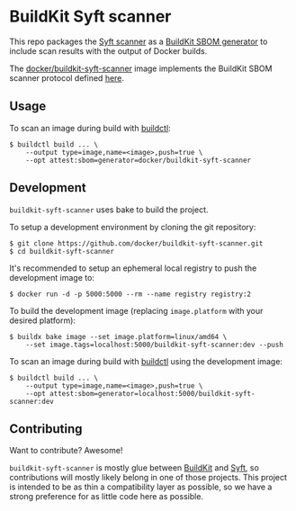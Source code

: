 # BuildKit Syft scanner

This repo packages the [Syft scanner](https://github.com/anchore/syft) as a
[BuildKit SBOM generator](https://github.com/moby/buildkit/blob/master/docs/attestations/sbom.md)
to include scan results with the output of Docker builds.

The [docker/buildkit-syft-scanner](https://hub.docker.com/r/docker/buildkit-syft-scanner)
image implements the BuildKit SBOM scanner protocol defined
[here](https://github.com/moby/buildkit/blob/master/docs/attestations/sbom-protocol.md).

## Usage

To scan an image during build with [buildctl](https://github.com/moby/buildkit):

    $ buildctl build ... \
        --output type=image,name=<image>,push=true \
        --opt attest:sbom=generator=docker/buildkit-syft-scanner

## Development

`buildkit-syft-scanner` uses bake to build the project.

To setup a development environment by cloning the git repository:

    $ git clone https://github.com/docker/buildkit-syft-scanner.git
    $ cd buildkit-syft-scanner

It's recommended to setup an ephemeral local registry to push the development
image to:

    $ docker run -d -p 5000:5000 --rm --name registry registry:2

To build the development image (replacing `image.platform` with your desired
platform):

    $ buildx bake image --set image.platform=linux/amd64 \
        --set image.tags=localhost:5000/buildkit-syft-scanner:dev --push

To scan an image during build with [buildctl](https://github.com/moby/buildkit)
using the development image:

    $ buildctl build ... \
        --output type=image,name=<image>,push=true \
        --opt attest:sbom=generator=localhost:5000/buildkit-syft-scanner:dev

## Contributing

Want to contribute? Awesome!

`buildkit-syft-scanner` is mostly glue between [BuildKit](https://github.com/moby/buildkit)
and [Syft](https://github.com/anchore/syft), so contributions will mostly
likely belong in one of those projects. This project is intended to be as thin
a compatibility layer as possible, so we have a strong preference for as little
code here as possible.
